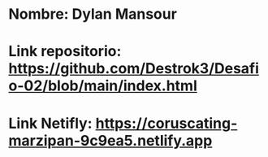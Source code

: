 # Nombre: Dylan Mansour
# Link repositorio: https://github.com/Destrok3/Desafio-02/blob/main/index.html
# Link Netifly: https://coruscating-marzipan-9c9ea5.netlify.app
